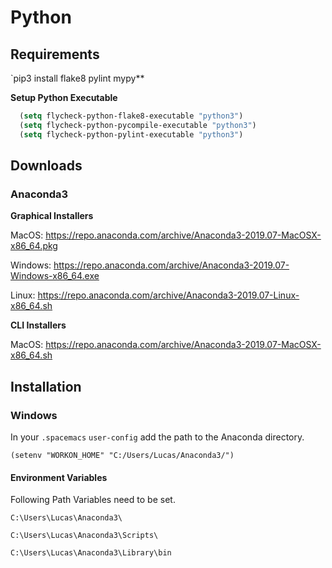 # Python
## Requirements
`pip3 install flake8 pylint mypy**

**Setup Python Executable**

```lisp
  (setq flycheck-python-flake8-executable "python3")
  (setq flycheck-python-pycompile-executable "python3")
  (setq flycheck-python-pylint-executable "python3")
```

## Downloads
### Anaconda3
**Graphical Installers**

MacOS: https://repo.anaconda.com/archive/Anaconda3-2019.07-MacOSX-x86_64.pkg

Windows: https://repo.anaconda.com/archive/Anaconda3-2019.07-Windows-x86_64.exe

Linux: https://repo.anaconda.com/archive/Anaconda3-2019.07-Linux-x86_64.sh

**CLI Installers**

MacOS: https://repo.anaconda.com/archive/Anaconda3-2019.07-MacOSX-x86_64.sh

## Installation
### Windows
In your `.spacemacs` `user-config` add the path to the Anaconda directory.

```
(setenv "WORKON_HOME" "C:/Users/Lucas/Anaconda3/")
```

#### Environment Variables
Following Path Variables need to be set.

`C:\Users\Lucas\Anaconda3\`

`C:\Users\Lucas\Anaconda3\Scripts\`

`C:\Users\Lucas\Anaconda3\Library\bin`

